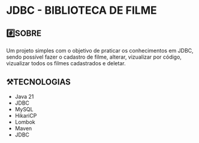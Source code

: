 # JDBC - BIBLIOTECA DE FILME

## #️⃣SOBRE 
Um projeto simples com o objetivo de praticar os conhecimentos em JDBC, sendo possível fazer o cadastro de filme, alterar, vizualizar por código, vizualizar todos os filmes cadastrados e deletar.

## ⚒️TECNOLOGIAS

- Java 21
- JDBC
- MySQL
- HikariCP
- Lombok
- Maven 
- JDBC


